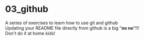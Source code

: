 # 03_github
A series of exercises to learn how to use git and github  
Updating your README file directly from github is a big "**no no**"!!!  
Don't do it at home kids!
